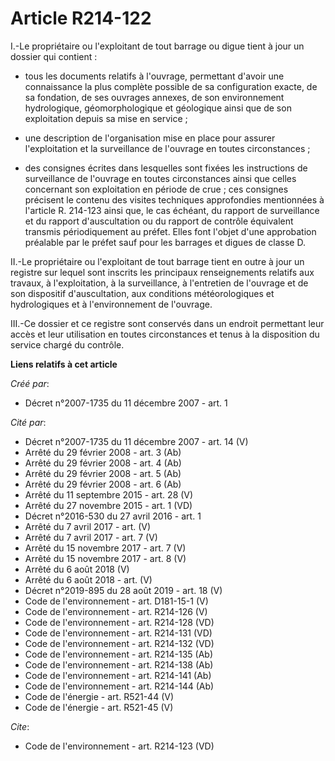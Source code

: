 # Article R214-122

I.-Le propriétaire ou l'exploitant de tout barrage ou digue tient à jour un dossier qui contient :

- tous les documents relatifs à l'ouvrage, permettant d'avoir une connaissance la plus complète possible de sa configuration
exacte, de sa fondation, de ses ouvrages annexes, de son environnement hydrologique, géomorphologique et géologique ainsi que
de son exploitation depuis sa mise en service ;

- une description de l'organisation mise en place pour assurer l'exploitation et la surveillance de l'ouvrage en toutes
circonstances ;

- des consignes écrites dans lesquelles sont fixées les instructions de surveillance de l'ouvrage en toutes circonstances
ainsi que celles concernant son exploitation en période de crue ; ces consignes précisent le contenu des visites techniques
approfondies mentionnées à l'article R. 214-123 ainsi que, le cas échéant, du rapport de surveillance et du rapport
d'auscultation ou du rapport de contrôle équivalent transmis périodiquement au préfet. Elles font l'objet d'une approbation
préalable par le préfet sauf pour les barrages et digues de classe D. 

II.-Le propriétaire ou l'exploitant de tout barrage tient en outre à jour un registre sur lequel sont inscrits les principaux
renseignements relatifs aux travaux, à l'exploitation, à la surveillance, à l'entretien de l'ouvrage et de son dispositif
d'auscultation, aux conditions météorologiques et hydrologiques et à l'environnement de l'ouvrage. 

III.-Ce dossier et ce registre sont conservés dans un endroit permettant leur accès et leur utilisation en toutes
circonstances et tenus à la disposition du service chargé du contrôle.

**Liens relatifs à cet article**

_Créé par_:

  - Décret n°2007-1735 du 11 décembre 2007 - art. 1

_Cité par_:

  - Décret n°2007-1735 du 11 décembre 2007 - art. 14 (V)
  - Arrêté du 29 février 2008 - art. 3 (Ab)
  - Arrêté du 29 février 2008 - art. 4 (Ab)
  - Arrêté du 29 février 2008 - art. 5 (Ab)
  - Arrêté du 29 février 2008 - art. 6 (Ab)
  - Arrêté du 11 septembre 2015 - art. 28 (V)
  - Arrêté du 27 novembre 2015 - art. 1 (VD)
  - Décret n°2016-530 du 27 avril 2016 - art. 1
  - Arrêté du 7 avril 2017 - art. (V)
  - Arrêté du 7 avril 2017 - art. 7 (V)
  - Arrêté du 15 novembre 2017 - art. 7 (V)
  - Arrêté du 15 novembre 2017 - art. 8 (V)
  - Arrêté du 6 août 2018 (V)
  - Arrêté du 6 août 2018 - art. (V)
  - Décret n°2019-895 du 28 août 2019 - art. 18 (V)
  - Code de l'environnement - art. D181-15-1 (V)
  - Code de l'environnement - art. R214-126 (V)
  - Code de l'environnement - art. R214-128 (VD)
  - Code de l'environnement - art. R214-131 (VD)
  - Code de l'environnement - art. R214-132 (VD)
  - Code de l'environnement - art. R214-135 (Ab)
  - Code de l'environnement - art. R214-138 (Ab)
  - Code de l'environnement - art. R214-141 (Ab)
  - Code de l'environnement - art. R214-144 (Ab)
  - Code de l'énergie - art. R521-44 (V)
  - Code de l'énergie - art. R521-45 (V)

_Cite_:

  - Code de l'environnement - art. R214-123 (VD)
